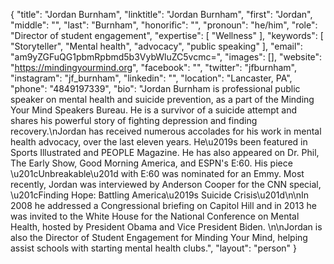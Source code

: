 {
  "title": "Jordan Burnham",
  "linktitle": "Jordan Burnham",
  "first": "Jordan",
  "middle": "",
  "last": "Burnham",
  "honorific": "",
  "pronoun": "he/him",
  "role": "Director of student engagement",
  "expertise": [
    "Wellness"
  ],
  "keywords": [
    "Storyteller",
    "Mental health",
    "advocacy",
    "public speaking"
  ],
  "email": "am9yZGFuQG1pbmRpbmd5b3VybWluZC5vcmc=",
  "images": [],
  "website": "https://mindingyourmind.org",
  "facebook": "",
  "twitter": "jfburnham",
  "instagram": "jf_burnham",
  "linkedin": "",
  "location": "Lancaster, PA",
  "phone": "4849197339",
  "bio": "Jordan Burnham is professional public speaker on mental health and suicide prevention, as a part of the Minding Your Mind Speakers Bureau. He is a survivor of a suicide attempt and shares his powerful story of fighting depression and finding recovery.\nJordan has received numerous accolades for his work in mental health advocacy, over the last eleven years. He\u2019s been featured in Sports Illustrated and PEOPLE Magazine. He has also appeared on Dr. Phil, The Early Show, Good Morning America, and ESPN's E:60. His piece \u201cUnbreakable\u201d with E:60 was nominated for an Emmy. Most recently, Jordan was interviewed by Anderson Cooper for the CNN special, \u201cFinding Hope: Battling America\u2019s Suicide Crisis\u201d\n\nIn 2008 he addressed a Congressional briefing on Capitol Hill and in 2013 he was invited to the White House for the National Conference on Mental Health, hosted by President Obama and Vice President Biden. \n\nJordan is also the Director of Student Engagement for Minding Your Mind, helping assist schools with starting mental health clubs.",
  "layout": "person"
}